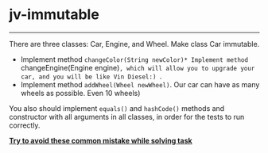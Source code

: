 # jv-immutable


---
There are three classes: Car, Engine, and Wheel. Make class Car immutable.
* Implement method `changeColor(String newColor)* Implement method `changeEngine(Engine engine)`, which will allow you to upgrade your car, and you will be like Vin Diesel:)
  `.
* Implement method `addWheel(Wheel newWheel)`. Our car can have as many wheels as possible. Even 10 wheels)

You also should implement `equals()` and `hashCode()` methods and constructor with all arguments in all classes, in order for the tests to run correctly.

**[Try to avoid these common mistake while solving task](./checklist.md)**

